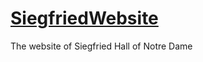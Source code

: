 [SiegfriedWebsite](http://alexmwu.github.io/SiegfriedWebsite/)
================

The website of Siegfried Hall of Notre Dame
